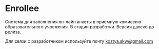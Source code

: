 Enrollee
===============================

Система для заполнения он-лайн анкеты в приемную комиссию образовательного учрежения.
В стадии разработки. Версия далеко до релиза.

Для связи с разработчиком используйте почту kostya.skw@gmail.com

